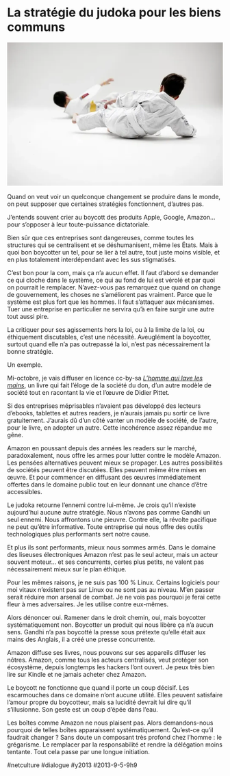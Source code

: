 # La stratégie du judoka pour les biens communs

![](_i/5190080154_231c13a50f1.webp)

Quand on veut voir un quelconque changement se produire dans le monde, on peut supposer que certaines stratégies fonctionnent, d’autres pas.

J’entends souvent crier au boycott des produits Apple, Google, Amazon… pour s’opposer à leur toute-puissance dictatoriale.

Bien sûr que ces entreprises sont dangereuses, comme toutes les structures qui se centralisent et se déshumanisent, même les États. Mais à quoi bon boycotter un tel, pour se lier à tel autre, tout juste moins visible, et en plus totalement interdépendant avec les sus stigmatisés.

C’est bon pour la com, mais ça n’a aucun effet. Il faut d’abord se demander ce qui cloche dans le système, ce qui au fond de lui est vérolé et par quoi on pourrait le remplacer. N’avez-vous pas remarquez que quand on change de gouvernement, les choses ne s’améliorent pas vraiment. Parce que le système est plus fort que les hommes. Il faut s’attaquer aux mécanismes. Tuer une entreprise en particulier ne servira qu’à en faire surgir une autre tout aussi pire.

La critiquer pour ses agissements hors la loi, ou à la limite de la loi, ou éthiquement discutables, c’est une nécessité. Aveuglément la boycotter, surtout quand elle n’a pas outrepassé la loi, n’est pas nécessairement la bonne stratégie.

Un exemple.

Mi-octobre, je vais diffuser en licence cc-by-sa *[L’homme qui lave les mains](../../page/homme-qui-lave-les-mains)*, un livre qui fait l’éloge de la société du don, d’un autre modèle de société tout en racontant la vie et l’œuvre de Didier Pittet.

Si des entreprises méprisables n’avaient pas développé des lecteurs d’ebooks, tablettes et autres readers, je n’aurais jamais pu sortir ce livre gratuitement. J’aurais dû d’un côté vanter un modèle de société, de l’autre, pour le livre, en adopter un autre. Cette incohérence assez répandue me gêne.

Amazon en poussant depuis des années les readers sur le marché, paradoxalement, nous offre les armes pour lutter contre le modèle Amazon. Les pensées alternatives peuvent mieux se propager. Les autres possibilités de sociétés peuvent être discutées. Elles peuvent même être mises en œuvre. Et pour commencer en diffusant des œuvres immédiatement offertes dans le domaine public tout en leur donnant une chance d’être accessibles.

Le judoka retourne l’ennemi contre lui-même. Je crois qu’il n’existe aujourd’hui aucune autre stratégie. Nous n’avons pas comme Gandhi un seul ennemi. Nous affrontons une pieuvre. Contre elle, la révolte pacifique ne peut qu’être informative. Toute entreprise qui nous offre des outils technologiques plus performants sert notre cause.

Et plus ils sont performants, mieux nous sommes armés. Dans le domaine des liseuses électroniques Amazon n’est pas le seul acteur, mais un acteur souvent moteur… et ses concurrents, certes plus petits, ne valent pas nécessairement mieux sur le plan éthique.

Pour les mêmes raisons, je ne suis pas 100 % Linux. Certains logiciels pour moi vitaux n’existent pas sur Linux ou ne sont pas au niveau. M’en passer serait réduire mon arsenal de combat. Je ne vois pas pourquoi je ferai cette fleur à mes adversaires. Je les utilise contre eux-mêmes.

Alors dénoncer oui. Ramener dans le droit chemin, oui, mais boycotter systématiquement non. Boycotter un produit qui nous libère ça n’a aucun sens. Gandhi n’a pas boycotté la presse sous prétexte qu’elle était aux mains des Anglais, il a créé une presse concurrente.

Amazon diffuse ses livres, nous pouvons sur ses appareils diffuser les nôtres. Amazon, comme tous les acteurs centralisés, veut protéger son écosystème, depuis longtemps les hackers l’ont ouvert. Je peux très bien lire sur Kindle et ne jamais acheter chez Amazon.

Le boycott ne fonctionne que quand il porte un coup décisif. Les escarmouches dans ce domaine n’ont aucune utilité. Elles peuvent satisfaire l’amour propre du boycotteur, mais sa lucidité devrait lui dire qu’il s’illusionne. Son geste est un coup d’épée dans l’eau.

Les boîtes comme Amazon ne nous plaisent pas. Alors demandons-nous pourquoi de telles boîtes apparaissent systématiquement. Qu’est-ce qu’il faudrait changer ? Sans doute un composant très profond chez l’homme : le grégarisme. Le remplacer par la responsabilité et rendre la délégation moins tentante. Tout cela passe par une longue initiation.



#netculture #dialogue #y2013 #2013-9-5-9h9
